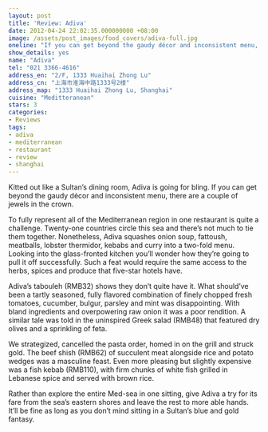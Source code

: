 ```yaml
---
layout: post
title: 'Review: Adiva'
date: 2012-04-24 22:02:35.000000000 +08:00
image: /assets/post_images/food_covers/adiva-full.jpg
oneline: "If you can get beyond the gaudy décor and inconsistent menu, there are a couple of jewels in the crown."
show_details: yes
name: "Adiva"
tel: "021 3366-4616"
address_en: "2/F, 1333 Huaihai Zhong Lu"
address_cn: "上海市淮海中路1333号2楼"
address_map: "1333 Huaihai Zhong Lu, Shanghai"
cuisine: "Meditteranean"
stars: 3
categories:
- Reviews
tags:
- adiva
- mediterranean
- restaurant
- review
- shanghai
---
```

Kitted out like a Sultan’s dining room, Adiva is going for bling. If you can get beyond the gaudy décor and inconsistent menu, there are a couple of jewels in the crown.

To fully represent all of the Mediterranean region in one restaurant is quite a challenge. Twenty-one countries circle this sea and there’s not much to tie them together. Nonetheless, Adiva squashes onion soup, fattoush, meatballs, lobster thermidor, kebabs and curry into a two-fold menu. Looking into the glass-fronted kitchen you’ll wonder how they’re going to pull it off successfully. Such a feat would require the same access to the herbs, spices and produce that five-star hotels have.

Adiva’s tabouleh (RMB32) shows they don’t quite have it. What should’ve been a tartly seasoned, fully flavored combination of finely chopped fresh tomatoes, cucumber, bulgur, parsley and mint was disappointing. With bland ingredients and overpowering raw onion it was a poor rendition. A similar tale was told in the uninspired Greek salad (RMB48) that featured dry olives and a sprinkling of feta.

We strategized, cancelled the pasta order, homed in on the grill and struck gold. The beef shish (RMB62) of succulent meat alongside rice and potato wedges was a masculine feast. Even more pleasing but slightly expensive was a fish kebab (RMB110), with firm chunks of white fish grilled in Lebanese spice and served with brown rice.

Rather than explore the entire Med-sea in one sitting, give Adiva a try for its fare from the sea’s eastern shores and leave the rest to more able hands. It’ll be fine as long as you don’t mind sitting in a Sultan’s blue and gold fantasy.
